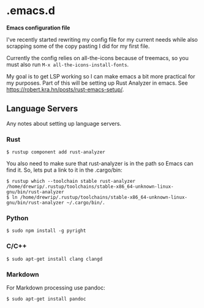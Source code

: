 # .emacs.d
**Emacs configuration file**

I've recently started rewriting my config file for my current needs
while also scrapping some of the copy pasting I did for my first file.

Currently the config relies on all-the-icons because of treemacs, so you must
also run `M-x all-the-icons-install-fonts`.

My goal is to get LSP working so I can make emacs a bit more practical for my purposes.
Part of this will be setting up Rust Analyzer in emacs. See https://robert.kra.hn/posts/rust-emacs-setup/.


## Language Servers

Any notes about setting up language servers.

### Rust

```
$ rustup component add rust-analyzer
```

You also need to make sure that rust-analyzer is in the path so Emacs can find it. So, lets put a link to it in the .cargo/bin:

```
$ rustup which --toolchain stable rust-analyzer
/home/drewrip/.rustup/toolchains/stable-x86_64-unknown-linux-gnu/bin/rust-analyzer
$ ln /home/drewrip/.rustup/toolchains/stable-x86_64-unknown-linux-gnu/bin/rust-analyzer ~/.cargo/bin/.
```

### Python

```
$ sudo npm install -g pyright
```

### C/C++

```
$ sudo apt-get install clang clangd
```

### Markdown

For Markdown processing use pandoc:

```
$ sudo apt-get install pandoc
```